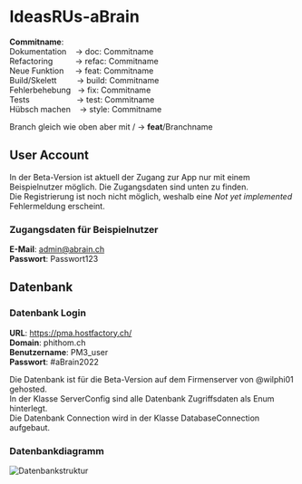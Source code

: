 # IdeasRUs-aBrain

**Commitname**: <br />
Dokumentation &nbsp;&nbsp; -> doc: Commitname<br />
Refactoring &nbsp;&nbsp;&nbsp;&nbsp;&nbsp;&nbsp;&nbsp;&nbsp; -> refac: Commitname<br />
Neue Funktion &nbsp;&nbsp;&nbsp; -> feat: Commitname<br />
Build/Skelett &nbsp;&nbsp;&nbsp;&nbsp;&nbsp;&nbsp;&nbsp; -> build: Commitname<br />
Fehlerbehebung&nbsp;&nbsp; -> fix: Commitname<br />
Tests &nbsp;&nbsp;&nbsp;&nbsp;&nbsp;&nbsp;&nbsp;&nbsp;&nbsp;&nbsp;&nbsp;&nbsp;&nbsp;&nbsp;&nbsp;&nbsp;&nbsp;&nbsp;&nbsp; -> test: Commitname<br />
Hübsch machen &nbsp;&nbsp; -> style: Commitname<br />

Branch gleich wie oben aber mit / -> **feat**/Branchname

## User Account
In der Beta-Version ist aktuell der Zugang zur App nur mit einem Beispielnutzer möglich.
Die Zugangsdaten sind unten zu finden.<br />
Die Registrierung ist noch nicht möglich, weshalb eine *Not yet implemented* Fehlermeldung erscheint.<br />

### Zugangsdaten für Beispielnutzer
**E-Mail**: admin@abrain.ch<br />
**Passwort**: Passwort123

## Datenbank

### Datenbank Login

**URL**: https://pma.hostfactory.ch/ <br />
**Domain**: phithom.ch<br />
**Benutzername**: PM3_user<br />
**Passwort**: #aBrain2022<br />

Die Datenbank ist für die Beta-Version auf dem Firmenserver von @wilphi01 gehosted.<br />
In der Klasse ServerConfig sind alle Datenbank Zugriffsdaten als Enum hinterlegt.<br />
Die Datenbank Connection wird in der Klasse DatabaseConnection aufgebaut.

### Datenbankdiagramm
![Datenbankstruktur]()



